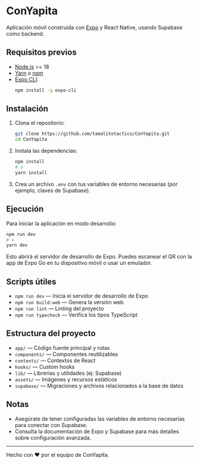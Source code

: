 
# ConYapita

Aplicación móvil construida con [Expo](https://expo.dev/) y React Native, usando Supabase como backend.

## Requisitos previos

- [Node.js](https://nodejs.org/) >= 18
- [Yarn](https://yarnpkg.com/) o [npm](https://www.npmjs.com/)
- [Expo CLI](https://docs.expo.dev/get-started/installation/):
  ```bash
  npm install -g expo-cli
  ```

## Instalación

1. Clona el repositorio:
	```bash
	git clone https://github.com/tamalitotactico/ConYapita.git
	cd ConYapita
	```
2. Instala las dependencias:
	```bash
	npm install
	# o
	yarn install
	```

3. Crea un archivo `.env` con tus variables de entorno necesarias (por ejemplo, claves de Supabase).

## Ejecución

Para iniciar la aplicación en modo desarrollo:

```bash
npm run dev
# o
yarn dev
```

Esto abrirá el servidor de desarrollo de Expo. Puedes escanear el QR con la app de Expo Go en tu dispositivo móvil o usar un emulador.

## Scripts útiles

- `npm run dev` — Inicia el servidor de desarrollo de Expo
- `npm run build:web` — Genera la versión web
- `npm run lint` — Linting del proyecto
- `npm run typecheck` — Verifica los tipos TypeScript

## Estructura del proyecto

- `app/` — Código fuente principal y rutas
- `components/` — Componentes reutilizables
- `contexts/` — Contextos de React
- `hooks/` — Custom hooks
- `lib/` — Librerías y utilidades (ej: Supabase)
- `assets/` — Imágenes y recursos estáticos
- `supabase/` — Migraciones y archivos relacionados a la base de datos

## Notas

- Asegúrate de tener configuradas las variables de entorno necesarias para conectar con Supabase.
- Consulta la documentación de Expo y Supabase para más detalles sobre configuración avanzada.

---
Hecho con ❤️ por el equipo de ConYapita.
